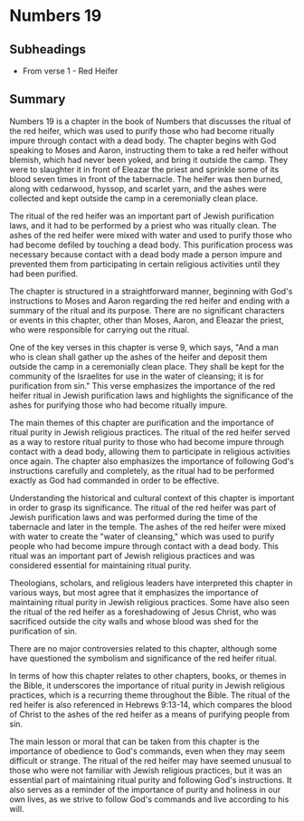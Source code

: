 # Numbers 19

## Subheadings

* From verse 1 - Red Heifer

## Summary

Numbers 19 is a chapter in the book of Numbers that discusses the ritual of the red heifer, which was used to purify those who had become ritually impure through contact with a dead body. The chapter begins with God speaking to Moses and Aaron, instructing them to take a red heifer without blemish, which had never been yoked, and bring it outside the camp. They were to slaughter it in front of Eleazar the priest and sprinkle some of its blood seven times in front of the tabernacle. The heifer was then burned, along with cedarwood, hyssop, and scarlet yarn, and the ashes were collected and kept outside the camp in a ceremonially clean place.

The ritual of the red heifer was an important part of Jewish purification laws, and it had to be performed by a priest who was ritually clean. The ashes of the red heifer were mixed with water and used to purify those who had become defiled by touching a dead body. This purification process was necessary because contact with a dead body made a person impure and prevented them from participating in certain religious activities until they had been purified.

The chapter is structured in a straightforward manner, beginning with God's instructions to Moses and Aaron regarding the red heifer and ending with a summary of the ritual and its purpose. There are no significant characters or events in this chapter, other than Moses, Aaron, and Eleazar the priest, who were responsible for carrying out the ritual.

One of the key verses in this chapter is verse 9, which says, "And a man who is clean shall gather up the ashes of the heifer and deposit them outside the camp in a ceremonially clean place. They shall be kept for the community of the Israelites for use in the water of cleansing; it is for purification from sin." This verse emphasizes the importance of the red heifer ritual in Jewish purification laws and highlights the significance of the ashes for purifying those who had become ritually impure.

The main themes of this chapter are purification and the importance of ritual purity in Jewish religious practices. The ritual of the red heifer served as a way to restore ritual purity to those who had become impure through contact with a dead body, allowing them to participate in religious activities once again. The chapter also emphasizes the importance of following God's instructions carefully and completely, as the ritual had to be performed exactly as God had commanded in order to be effective.

Understanding the historical and cultural context of this chapter is important in order to grasp its significance. The ritual of the red heifer was part of Jewish purification laws and was performed during the time of the tabernacle and later in the temple. The ashes of the red heifer were mixed with water to create the "water of cleansing," which was used to purify people who had become impure through contact with a dead body. This ritual was an important part of Jewish religious practices and was considered essential for maintaining ritual purity.

Theologians, scholars, and religious leaders have interpreted this chapter in various ways, but most agree that it emphasizes the importance of maintaining ritual purity in Jewish religious practices. Some have also seen the ritual of the red heifer as a foreshadowing of Jesus Christ, who was sacrificed outside the city walls and whose blood was shed for the purification of sin.

There are no major controversies related to this chapter, although some have questioned the symbolism and significance of the red heifer ritual.

In terms of how this chapter relates to other chapters, books, or themes in the Bible, it underscores the importance of ritual purity in Jewish religious practices, which is a recurring theme throughout the Bible. The ritual of the red heifer is also referenced in Hebrews 9:13-14, which compares the blood of Christ to the ashes of the red heifer as a means of purifying people from sin.

The main lesson or moral that can be taken from this chapter is the importance of obedience to God's commands, even when they may seem difficult or strange. The ritual of the red heifer may have seemed unusual to those who were not familiar with Jewish religious practices, but it was an essential part of maintaining ritual purity and following God's instructions. It also serves as a reminder of the importance of purity and holiness in our own lives, as we strive to follow God's commands and live according to his will.